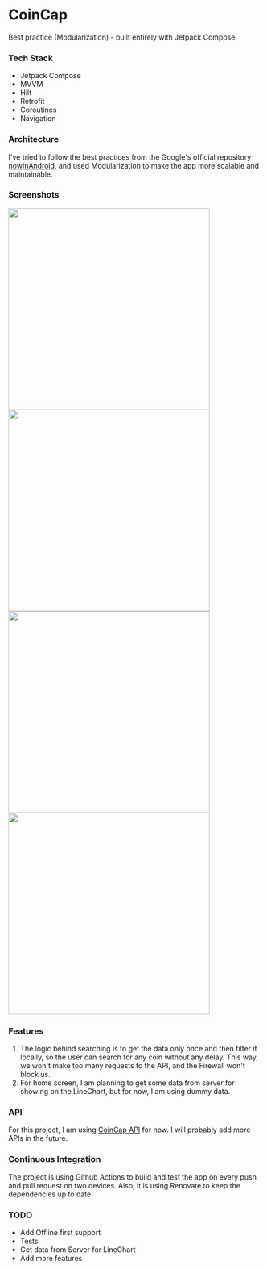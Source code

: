 # CoinCap

Best practice (Modularization) - built entirely with Jetpack Compose.

### Tech Stack

- Jetpack Compose
- MVVM
- Hilt
- Retrofit
- Coroutines
- Navigation

### Architecture

I've tried to follow the best practices from the Google's official
repository [nowInAndroid](https://github.com/android/nowinandroid), and used Modularization to make
the app more scalable and maintainable.

### Screenshots

<p>
<img src="https://i.imgur.com/2O20IGa.png" height="400" />
<img src="https://i.imgur.com/8mcrfij.png" height="400" />
<img src="https://i.imgur.com/1hK0pFC.png" height="400" />
<img src="https://i.imgur.com/HJsrNNT.png" height="400" />
</p>

### Features

1. The logic behind searching is to get the data only once and then filter it locally, so the user
   can search for any coin without any delay. This way, we won't make too many requests to the API,
   and the Firewall won't block us.
2. For home screen, I am planning to get some data from server for showing on the LineChart, but for
   now, I am using dummy data.


### API

For this project, I am using [CoinCap API](https://docs.coincap.io/#ee30bea9-bb6b-469d-958a-d3e35d442d7a) for now. I will probably add more APIs in the future.

### Continuous Integration

The project is using Github Actions to build and test the app on every push and pull request on two
devices. Also, it is using Renovate to keep the dependencies up to date.

### TODO

- Add Offline first support
- Tests
- Get data from Server for LineChart
- Add more features
